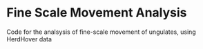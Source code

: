 # Fine Scale Movement Analysis
Code for the analsysis of fine-scale movement of ungulates, using HerdHover data